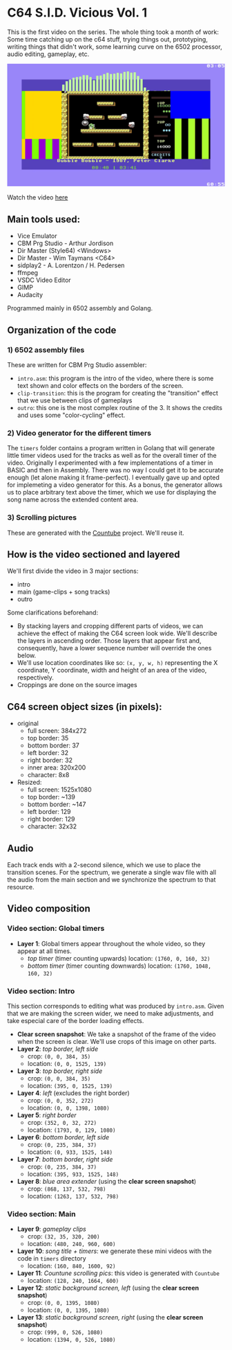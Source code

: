 # C64 S.I.D. Vicious Vol. 1
This is the first video on the series.
The whole thing took a month of work: Some time catching up on the c64 stuff, trying things out, prototyping, writing things that didn't work, some learning curve on the 6502 processor, audio editing, gameplay, etc.

<img src="https://github.com/nix-codes/c64-sid-vicious/blob/main/vol-1/preview.png" width="600">

Watch the video [here](https://www.youtube.com/watch?v=8fDXlhXsQ64)




## Main tools used:
- Vice Emulator
- CBM Prg Studio - Arthur Jordison
- Dir Master (Style64) \<Windows\>
- Dir Master - Wim Taymans \<C64\>
- sidplay2 - A. Lorentzon / H. Pedersen
- ffmpeg
- VSDC Video Editor
- GIMP
- Audacity

Programmed mainly in 6502 assembly and Golang.


## Organization of the code
### 1) 6502 assembly files
These are written for CBM Prg Studio assembler:
* `intro.asm`: this program is the intro of the video, where there is some text shown and color effects on the borders of the screen.
* `clip-transition`: this is the program for creating the "transition" effect that we use between clips of gameplays
* `outro`: this one is the most complex routine of the 3. It shows the credits and uses some "color-cycling" effect.

### 2) Video generator for the different timers
The `timers` folder contains a program written in Golang that will generate little timer videos used for the tracks as well as for the overall timer of the video.
Originally I experimented with a few implementations of a timer in BASIC and then in Assembly. There was no way I could get it to be accurate enough (let alone making it frame-perfect). I eventually gave up and opted for implemeting a video generator for this.
As a bonus, the generator allows us to place arbitrary text above the timer, which we use for displaying the song name across the extended content area.

### 3) Scrolling pictures
These are generated with the [Countube](https://github.com/nix-codes/countube) project. We'll reuse it.

## How is the video sectioned and layered
We'll first divide the video in 3 major sections:
* intro
* main (game-clips + song tracks)
* outro

Some clarifications beforehand:
* By stacking layers and cropping different parts of videos, we can achieve the effect of making the C64 screen look wide.
We'll describe the layers in ascending order. Those layers that appear first and, consequently, have a lower sequence number will override the ones below.
* We'll use location coordinates like so: `(x, y, w, h)` representing the X coordinate, Y coordinate, width and height of an area of the video, respectively.
* Croppings are done on the source images

## C64 screen object sizes (in pixels):
- original
  - full screen: 384x272
  - top border: 35
  - bottom border: 37
  - left border: 32
  - right border: 32
  - inner area: 320x200
  - character: 8x8
- Resized:
  - full screen: 1525x1080
  - top border: ~139
  - bottom border: ~147
  - left border: 129
  - right border: 129
  - character: 32x32

  
## Audio
Each track ends with a 2-second silence, which we use to place the transition scenes.
For the spectrum, we generate a single wav file with all the audio from the main section and we synchronize the spectrum to that resource.

## Video composition

### Video section: Global timers
- **Layer 1**: Global timers appear throughout the whole video, so they appear at all times.
  - _top timer_ (timer counting upwards) location: `(1760, 0, 160, 32)`
  - _bottom timer_ (timer counting downwards) location: `(1760, 1048, 160, 32)`


### Video section: Intro
This section corresponds to editing what was produced by `intro.asm`. Given that we are making the screen wider, we need to make adjustments, and take especial care of the border loading effects.
- **Clear screen snapshot**: We take a snapshot of the frame of the video when the screen is clear. We'll use crops of this image on other parts.
- **Layer 2**: _top border, left side_
  - crop: `(0, 0, 384, 35)`
  - location: `(0, 0, 1525, 139)`
- **Layer 3**: _top border, right side_
  - crop: `(0, 0, 384, 35)`
  - location: `(395, 0, 1525, 139)`
- **Layer 4**: _left_ (excludes the right border)
  - crop: `(0, 0, 352, 272)`
  - location: `(0, 0, 1398, 1080)`
- **Layer 5**: _right border_
  - crop: `(352, 0, 32, 272)`
  - location: `(1793, 0, 129, 1080)`
- **Layer 6**: _bottom border, left side_
  - crop: `(0, 235, 384, 37)`
  - location: `(0, 933, 1525, 148)`
- **Layer 7**: _bottom border, right side_
  - crop: `(0, 235, 384, 37)`
  - location: `(395, 933, 1525, 148)`
- **Layer 8**: _blue area extender_ (using the **clear screen snapshot**)
  - crop: `(868, 137, 532, 798)`
  - location: `(1263, 137, 532, 798)`

### Video section: Main
- **Layer 9**: _gameplay clips_
  - crop: `(32, 35, 320, 200)`
  - location: `(480, 240, 960, 600)`
- **Layer 10**: _song title + timers_: we generate these mini videos with the code in `timers` directory
  - location: `(160, 840, 1600, 92)`
- **Layer 11**: _Countune scrolling pics_: this video is generated with `Countube`
  - location: `(128, 240, 1664, 600)`
- **Layer 12**: _static background screen, left_ (using the **clear screen snapshot**)
  - crop: `(0, 0, 1395, 1080)`
  - location: `(0, 0, 1395, 1080)`
- **Layer 13**: _static background screen, right_ (using the **clear screen snapshot**)
  - crop: `(999, 0, 526, 1080)`
  - location: `(1394, 0, 526, 1080)`
